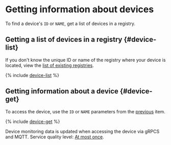 # Getting information about devices

To find a device's `ID` or `NAME`, get a list of devices in a registry.

## Getting a list of devices in a registry {#device-list}

If you don't know the unique ID or name of the registry where your device is located, view the [list of existing registries](../registry/registry-list.md#registry-list).

{% include [device-list](../../../_includes/iot-core/device-list.md) %}

## Getting information about a device {#device-get}

To access the device, use the `ID` or `NAME` parameters from the [previous](#device-list) item.

{% include [device-get](../../../_includes/iot-core/device-get.md) %}

Device monitoring data is updated when accessing the device via gRPCS and MQTT. Service quality level: [At most once](../../concepts/index.md#qos).

